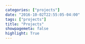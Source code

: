 ```yaml
---
categories: ["projects"]
date: "2016-10-02T22:55:05-04:00"
tags: ["projects"]
title: "Projects"
showpagemeta: false
highlight: True
---
```

